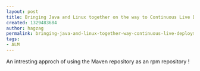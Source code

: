 ```yaml
---
layout: post
title: Bringing Java and Linux together on the way to Continuous Live Deployment
created: 1329483684
author: hagzag
permalink: bringing-java-and-linux-together-way-continuous-live-deployment
tags:
- ALM
---
```

<p>An intresting approch of using the Maven repository as an rpm repository !</p>
